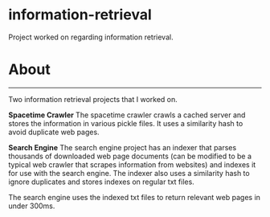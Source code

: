 # information-retrieval
Project worked on regarding information retrieval.


# About
-----------------------------------

Two information retrieval projects that I worked on. 


**Spacetime Crawler**
The spacetime crawler crawls a cached server and stores the information in various pickle files. It uses a similarity hash to 
avoid duplicate web pages.

**Search Engine**
The search engine project has an indexer that parses thousands of downloaded web page documents (can be modified to be a typical 
web crawler that scrapes information from websites) and indexes it for use with the search engine. The indexer also uses a
similarity hash to ignore duplicates and stores indexes on regular txt files. 

The search engine uses the indexed txt files to return relevant web pages in under 300ms.
